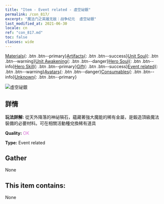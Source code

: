 ```yaml
---
title: "Item - Event related - 虛空祕銀"
permalink: /con_817/
excerpt: "魔法门之英雄无敌：战争纪元  虛空祕銀"
last_modified_at: 2021-06-30
locale: cn
ref: "con_817.md"
toc: false
classes: wide
---
```

 [Materials](/ItemsCN/){: .btn .btn--primary}[Artifacts](/ItemsCN/Artifacts/){: .btn .btn--success}[Unit Soul](/ItemsCN/UnitSoul/){: .btn .btn--warning}[Unit Awakening](/ItemsCN/UnitAwakening/){: .btn .btn--danger}[Hero Soul](/ItemsCN/HeroSoul/){: .btn .btn--info}[Hero Skill](/ItemsCN/HeroSkill/){: .btn .btn--primary}[Gift](/ItemsCN/Gift/){: .btn .btn--success}[Event related](/ItemsCN/Events/){: .btn .btn--warning}[Avatars](/ItemsCN/Avatars/){: .btn .btn--danger}[Consumables](/ItemsCN/Consumables/){: .btn .btn--info}[Unknown](/ItemsCN/Unknown/){: .btn .btn--primary}

 ![虛空祕銀](/images/t/i_3075.png)

## 詳情
 **玩法詳解:** 從天外降落的神祕隕石，蘊藏著強大魔能的稀有金屬，是鍛造頂級魔法裝備的必要材料。可在相關活動種兌換稀有道具

 **Quality:** <span style="color: #DA70D6">OK</span>

 **Type:** Event related

## Gather

  None

## This item contains:

  None

